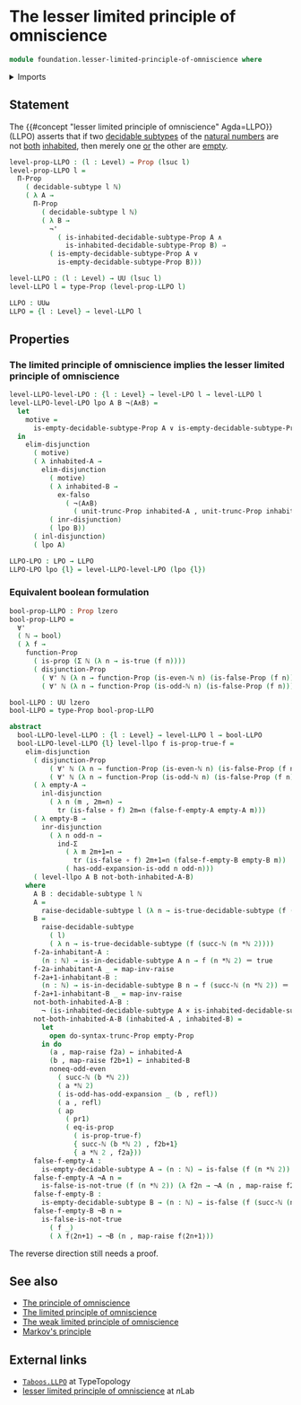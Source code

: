 # The lesser limited principle of omniscience

```agda
module foundation.lesser-limited-principle-of-omniscience where
```

<details><summary>Imports</summary>

```agda
open import elementary-number-theory.multiplication-natural-numbers
open import elementary-number-theory.natural-numbers
open import elementary-number-theory.parity-natural-numbers

open import foundation.action-on-identifications-functions
open import foundation.booleans
open import foundation.cartesian-product-types
open import foundation.conjunction
open import foundation.coproduct-types
open import foundation.decidable-propositions
open import foundation.decidable-subtypes
open import foundation.dependent-pair-types
open import foundation.disjunction
open import foundation.empty-types
open import foundation.equivalences
open import foundation.function-types
open import foundation.identity-types
open import foundation.limited-principle-of-omniscience
open import foundation.negation
open import foundation.propositional-truncations
open import foundation.raising-universe-levels
open import foundation.transport-along-identifications
open import foundation.universal-quantification
open import foundation.universe-levels

open import foundation-core.propositions
```

</details>

## Statement

The {{#concept "lesser limited principle of omniscience" Agda=LLPO}} (LLPO)
asserts that if two [decidable subtypes](foundation.decidable-subtypes.md) of
the [natural numbers](elementary-number-theory.natural-numbers.md) are not
[both](foundation.conjunction.md) [inhabited](foundation.inhabited-subtypes.md),
then merely one [or](foundation.disjunction.md) the other are
[empty](foundation.empty-types.md).

```agda
level-prop-LLPO : (l : Level) → Prop (lsuc l)
level-prop-LLPO l =
  Π-Prop
    ( decidable-subtype l ℕ)
    ( λ A →
      Π-Prop
        ( decidable-subtype l ℕ)
        ( λ B →
          ¬'
            ( is-inhabited-decidable-subtype-Prop A ∧
              is-inhabited-decidable-subtype-Prop B) ⇒
          ( is-empty-decidable-subtype-Prop A ∨
            is-empty-decidable-subtype-Prop B)))

level-LLPO : (l : Level) → UU (lsuc l)
level-LLPO l = type-Prop (level-prop-LLPO l)

LLPO : UUω
LLPO = {l : Level} → level-LLPO l
```

## Properties

### The limited principle of omniscience implies the lesser limited principle of omniscience

```agda
level-LLPO-level-LPO : {l : Level} → level-LPO l → level-LLPO l
level-LLPO-level-LPO lpo A B ¬⟨A∧B⟩ =
  let
    motive =
      is-empty-decidable-subtype-Prop A ∨ is-empty-decidable-subtype-Prop B
  in
    elim-disjunction
      ( motive)
      ( λ inhabited-A →
        elim-disjunction
          ( motive)
          ( λ inhabited-B →
            ex-falso
              ( ¬⟨A∧B⟩
                ( unit-trunc-Prop inhabited-A , unit-trunc-Prop inhabited-B)))
          ( inr-disjunction)
          ( lpo B))
      ( inl-disjunction)
      ( lpo A)

LLPO-LPO : LPO → LLPO
LLPO-LPO lpo {l} = level-LLPO-level-LPO (lpo {l})
```

### Equivalent boolean formulation

```agda
bool-prop-LLPO : Prop lzero
bool-prop-LLPO =
  ∀'
  ( ℕ → bool)
  ( λ f →
    function-Prop
      ( is-prop (Σ ℕ (λ n → is-true (f n))))
      ( disjunction-Prop
        ( ∀' ℕ (λ n → function-Prop (is-even-ℕ n) (is-false-Prop (f n))))
        ( ∀' ℕ (λ n → function-Prop (is-odd-ℕ n) (is-false-Prop (f n))))))

bool-LLPO : UU lzero
bool-LLPO = type-Prop bool-prop-LLPO

abstract
  bool-LLPO-level-LLPO : {l : Level} → level-LLPO l → bool-LLPO
  bool-LLPO-level-LLPO {l} level-llpo f is-prop-true-f =
    elim-disjunction
      ( disjunction-Prop
          ( ∀' ℕ (λ n → function-Prop (is-even-ℕ n) (is-false-Prop (f n))))
          ( ∀' ℕ (λ n → function-Prop (is-odd-ℕ n) (is-false-Prop (f n)))))
      ( λ empty-A →
        inl-disjunction
          ( λ n (m , 2m=n) →
            tr (is-false ∘ f) 2m=n (false-f-empty-A empty-A m)))
      ( λ empty-B →
        inr-disjunction
          ( λ n odd-n →
            ind-Σ
              ( λ m 2m+1=n →
                tr (is-false ∘ f) 2m+1=n (false-f-empty-B empty-B m))
              ( has-odd-expansion-is-odd n odd-n)))
      ( level-llpo A B not-both-inhabited-A-B)
    where
      A B : decidable-subtype l ℕ
      A =
        raise-decidable-subtype l (λ n → is-true-decidable-subtype (f (n *ℕ 2)))
      B =
        raise-decidable-subtype
          ( l)
          ( λ n → is-true-decidable-subtype (f (succ-ℕ (n *ℕ 2))))
      f-2a-inhabitant-A :
        (n : ℕ) → is-in-decidable-subtype A n → f (n *ℕ 2) ＝ true
      f-2a-inhabitant-A _ = map-inv-raise
      f-2a+1-inhabitant-B :
        (n : ℕ) → is-in-decidable-subtype B n → f (succ-ℕ (n *ℕ 2)) ＝ true
      f-2a+1-inhabitant-B _ = map-inv-raise
      not-both-inhabited-A-B :
        ¬ (is-inhabited-decidable-subtype A × is-inhabited-decidable-subtype B)
      not-both-inhabited-A-B (inhabited-A , inhabited-B) =
        let
          open do-syntax-trunc-Prop empty-Prop
        in do
          (a , map-raise f2a) ← inhabited-A
          (b , map-raise f2b+1) ← inhabited-B
          noneq-odd-even
            ( succ-ℕ (b *ℕ 2))
            ( a *ℕ 2)
            ( is-odd-has-odd-expansion _ (b , refl))
            ( a , refl)
            ( ap
              ( pr1)
              ( eq-is-prop
                ( is-prop-true-f)
                { succ-ℕ (b *ℕ 2) , f2b+1}
                { a *ℕ 2 , f2a}))
      false-f-empty-A :
        is-empty-decidable-subtype A → (n : ℕ) → is-false (f (n *ℕ 2))
      false-f-empty-A ¬A n =
        is-false-is-not-true (f (n *ℕ 2)) (λ f2n → ¬A (n , map-raise f2n))
      false-f-empty-B :
        is-empty-decidable-subtype B → (n : ℕ) → is-false (f (succ-ℕ (n *ℕ 2)))
      false-f-empty-B ¬B n =
        is-false-is-not-true
          ( f _)
          ( λ f⟨2n+1⟩ → ¬B (n , map-raise f⟨2n+1⟩))
```

The reverse direction still needs a proof.

## See also

- [The principle of omniscience](foundation.principle-of-omniscience.md)
- [The limited principle of omniscience](foundation.limited-principle-of-omniscience.md)
- [The weak limited principle of omniscience](foundation.weak-limited-principle-of-omniscience.md)
- [Markov's principle](logic.markovs-principle.md)

## External links

- [`Taboos.LLPO`](https://martinescardo.github.io/TypeTopology/Taboos.LLPO.html)
  at TypeTopology
- [lesser limited principle of omniscience](https://ncatlab.org/nlab/show/lesser+limited+principle+of+omniscience)
  at $n$Lab
